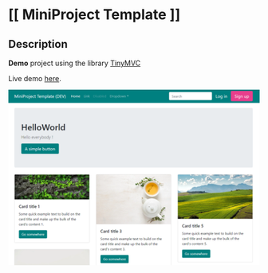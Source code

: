 # [[ MiniProject Template ]]

## Description

**Demo** project using the library [TinyMVC](https://github.com/ludonkey/tinymvc)

Live demo [here](https://miniproject-template.herokuapp.com/).



![Screenshot](screenshot.png)